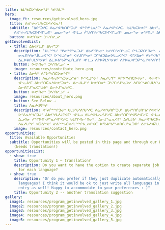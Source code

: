 ```yaml
---
title: ᑲᒪᖃᑕᐅᖁᔨᓂᕐᒧᑦ ᖁᑉᐱᒐᖅ
hero:
  image_ft: resources/getinvolved_hero.jpg
  title: ᐱᕙᓪᓖᓯᒪᖃᑕᐅᑦᓯᐊᕆᑦ!
  subtitle: "ᐃᑭᑦᑑᓱᑕ ᐱᓇᓱᐊᖃᑎᒌᑦᑐᒍᑦ ᐊᖏᔪᒻᒪᕆᒻᒥᒃ ᐱᓇᓱᐊᕐᐸᓱᑕ. ᑲᒪᖃᑕᐅᕙᒋᑦ ᐃᑲᔪᕐᓗᑎᑦ
    ᐱᕙᓪᓖᓯᒪᖃᑕᐅᒋᐊᕐᓗᑎᑦ ᓄᓇᓕᓐᓂᒃ ᐊᒻᒪᓗ ᓲᖑᓯᑎᑦᓯᖃᑕᐅᒋᐊᕐᓗᑎᑦ ᓄᓇᓕᓐᓂ ᓂᕿᑎᒍᑦ ᐃᑲᔪᕐᓯᒪᐅᑎᑦᑎᓂᒃ. "
  button: ᐅᕙᑦᑎᓂᒃ ᑐᓴᕐᑎᓯᓗᓯ
getInvolvedList:
  - title: ᐃᑲᔪᕈᒪᒧᑦ ᐃᑲᔪᕐᑐᑦ
    description: "ᑌᒪᖕᖓᑦ ᕿᓂᖏᓐᓇᑐᒍᑦ ᐃᑲᔪᕐᑎᓴᓂᒃ ᑲᔪᓯᑎᑦᓯᑎᓪᓗᑕ ᑭᒡᒐᑐᕈᑎᑦᑎᓂᒃ. ᓂᕐᓯᐅᕕᒻᒥᐅᒐᓗᐊᕐᐸᑦ,
      ᓂᕆᑎᑦᓯᓂᕐᒨᒐᓗᐊᕐᐸᑦ ᐅᕝᕙᓘᓐᓃᑦ ᐸᔪᒍᑎᑦᓴᓂᒃ ᑐᕐᖁᑐᐃᓂᐅᒐᓗᐊᕐᐸᑦ ᐊᒥᓱᐃᓂᒃ ᐱᔭᑦᓴᖃᕐᑎᓯᔪᒍᑦ
      ᐃᓚᐅᕕᒋᒍᒪᔭᕐᓃᕕᑦ ᐃᓚᐅᕕᖃᕈᓐᓇᑎᓗᑎᑦ ᐊᒻᒪᓗ ᐱᒋᐅᕈᒪᔭᕐᓃᕕᑦ ᐱᒋᐅᕆᐊᕐᑐᕈᓐᓇᓯᐊᕐᓱᑎᑦ! "
    button: ᐅᕙᑦᑎᓂᒃ ᑐᓴᕐᑎᓯᓗᓯ →
    image: resources/contribute_hero.png
  - title: ᐃᓕᓵᑦ ᐱᒋᐅᕐᓴᑎᑕᐅᓂᖏᑦ
    description: ᐱᓇᓱᐊᕆᐅᕐᓴᑐᓂᓘᓐᓃᑦ ᐅᕝᕙᓘᓐᓃᑦ ᐱᓇᓱᒐᕐᒥᒃ ᐱᒋᐅᕐᓴᑎᑕᐅᔪᓂᒃ, ᐊᓕᐊᑉᐸᐳᒍᑦ ᓂᕐᓯᐅᕕᒥ ᐅᕝᕙᓘᓐᓃᑦ
      ᐊᓪᓚᕕᒻᒥ ᐃᑲᔪᕐᑎᑖᕆᔭᐅᕙᑦᑐᓂᒃ. ᐃᓕᒍᒪᒍᑦᓯ ᐅᕙᑦᑎᓂᒃ ᑐᓴᕐᑎᓯᒍᓐᓇᐳᓯ ᐱᒋᐅᕐᓴᕕᒋᒍᒪᔭᕐᓅᕕᑦ
      ᐃᓕᕕᒋᒍᓐᓇᑕᕐᓅᕕᑦ ᐃᓕᔨᒍᓐᓇᑲᑦᑕ.
    button: ᐅᕙᑦᑎᓂᒃ ᑐᓴᕐᑎᓯᓗᓯ →
    image: resources/about_hero.png
  - button: See Below →
    title: ᐱᓇᓱᐊᕋᑦᓭᑦ
    description: ᐊᑦᔨᒌᖕᖏᑐᓂᒃ ᑲᒪᔭᖃᕐᕕᖃᕐᓱᑕ ᐱᓇᓱᐊᖃᑎᒌᑦᑐᒍᑦ ᐃᑲᔪᕐᑎᒌᒍᑎᖃᑦᓯᐊᐸᑦᓱᑕ ᐱᓇᓱᒐᕐᓂᒃ.
      ᐅᑉᐱᕆᔭᖃᕐᑐᒍᑦ ᐃᑲᔪᕐᓯᒪᓲᒍᒋᐊᒥᒃ ᐊᒻᒪᓗ ᐱᒐᓱᐊᒻᒪᕆᓲᒍᑦᓱᑕ ᐃᑲᔪᕐᑎᒌᑦᓯᐊᕋᓱᐊᕐᓱᑕ ᐊᒻᒪᓗ ᐱᓇᓱᕝᕕᐅᑉ
      ᐃᓗᐊᓂ ᓱᖏᐅᑎᓴᕈᓐᓇᓯᐊᕐᐸᓱᑕ ᑲᒪᒋᒋᐊᓕᑦᑎᓂᒃ. ᐃᓕᒍᓐᓇᕆᐊᒥᒃ ᐃᓱᒪᒍᕕᑦ ᐱᓇᓱᐊᖃᑕᐅᓯᓗᑎᑦ ᐅᕙᑦᑎᓂᒃ
      ᐱᓇᓱᒐᑦᓭᑦ ᐊᑐᐃᓐᓀᑦ ᓂᕕᖕᖓᑕᐅᓯᒪᖕᖏᑲᓗᐊᕐᐸᑕ ᐅᖄᕕᖃᑦᓴᐅᑎᒋᒍᓐᓇᑐᑎᑦ ᐃᓕᒐᓱᐊᕈᒪᒐᔭᕆᐊᒥᒃ.
    image: resources/contact_hero.png
opportunities:
  title: Available Opportunities
  subtitle: Opportunities will be posted in this page and through our Facebook.
    (Needs translation!)
opportunitiesList:
  - show: true
    title: Opportunity 1 – translation?
    description: Do you want to have the option to create separate job opportunities
      for each language?
  - show: true
    description: "Or do you prefer if they just duplicate automatically across all
      languages? I think it would be ok to just write all languages in just one
      entry as well! Happy to accommodate to your preferences : )"
    title: Opportunity 2 -- another translation suggestion
gallery:
  image1: resources/program_getinvolved_gallery_1.jpg
  image2: resources/program_getinvolved_gallery_2.jpg
  image3: resources/program_getinvolved_gallery_3.jpg
  image4: resources/program_getinvolved_gallery_4.jpg
  image5: resources/program_getinvolved_gallery_5.jpg
---
```

